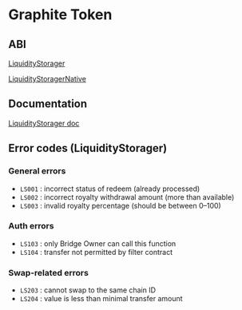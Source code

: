 # Graphite Token

## ABI

[LiquidityStorager](abi/LiquidityStorager.json)

[LiquidityStoragerNative](abi/LiquidityStoragerNative.json)

## Documentation

[LiquidityStorager doc](docs/LiquidityStorager.md)

## Error codes (LiquidityStorager)

### General errors

- `LS001` : incorrect status of redeem (already processed)
- `LS002` : incorrect royalty withdrawal amount (more than available)
- `LS003` : invalid royalty percentage (should be between 0–100)

### Auth errors

- `LS103` : only Bridge Owner can call this function
- `LS104` : transfer not permitted by filter contract

### Swap-related errors

- `LS203` : cannot swap to the same chain ID
- `LS204` : value is less than minimal transfer amount
